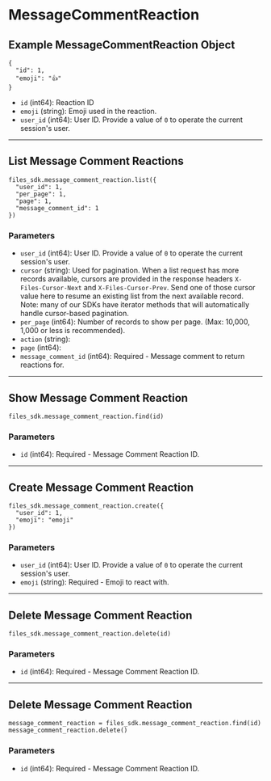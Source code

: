 # MessageCommentReaction

## Example MessageCommentReaction Object

```
{
  "id": 1,
  "emoji": "👍"
}
```

* `id` (int64): Reaction ID
* `emoji` (string): Emoji used in the reaction.
* `user_id` (int64): User ID.  Provide a value of `0` to operate the current session's user.


---

## List Message Comment Reactions

```
files_sdk.message_comment_reaction.list({
  "user_id": 1,
  "per_page": 1,
  "page": 1,
  "message_comment_id": 1
})
```

### Parameters

* `user_id` (int64): User ID.  Provide a value of `0` to operate the current session's user.
* `cursor` (string): Used for pagination.  When a list request has more records available, cursors are provided in the response headers `X-Files-Cursor-Next` and `X-Files-Cursor-Prev`.  Send one of those cursor value here to resume an existing list from the next available record.  Note: many of our SDKs have iterator methods that will automatically handle cursor-based pagination.
* `per_page` (int64): Number of records to show per page.  (Max: 10,000, 1,000 or less is recommended).
* `action` (string): 
* `page` (int64): 
* `message_comment_id` (int64): Required - Message comment to return reactions for.


---

## Show Message Comment Reaction

```
files_sdk.message_comment_reaction.find(id)
```

### Parameters

* `id` (int64): Required - Message Comment Reaction ID.


---

## Create Message Comment Reaction

```
files_sdk.message_comment_reaction.create({
  "user_id": 1,
  "emoji": "emoji"
})
```

### Parameters

* `user_id` (int64): User ID.  Provide a value of `0` to operate the current session's user.
* `emoji` (string): Required - Emoji to react with.


---

## Delete Message Comment Reaction

```
files_sdk.message_comment_reaction.delete(id)
```

### Parameters

* `id` (int64): Required - Message Comment Reaction ID.


---

## Delete Message Comment Reaction

```
message_comment_reaction = files_sdk.message_comment_reaction.find(id)
message_comment_reaction.delete()
```

### Parameters

* `id` (int64): Required - Message Comment Reaction ID.
